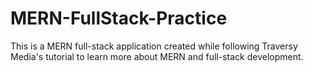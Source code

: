 # MERN-FullStack-Practice

This is a MERN full-stack application created while following Traversy Media's tutorial to learn more about MERN and full-stack development.
